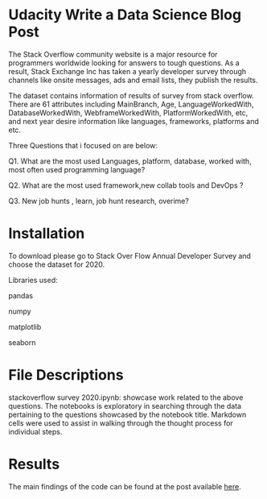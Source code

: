 #  Udacity Write a Data Science Blog Post

The Stack Overflow community website is a major resource for programmers worldwide looking for answers to tough questions. As a result, Stack Exchange Inc has taken a yearly developer survey through channels like onsite messages, ads and email lists, they publish the results.

The dataset contains information of results of survey from stack overflow. There are 61 attributes including MainBranch, Age, LanguageWorkedWith, DatabaseWorkedWith, WebframeWorkedWith, PlatformWorkedWith, etc, and next year desire information like languages, frameworks, platforms and etc.

Three Questions that i focused on are below:

Q1. What are the most used Languages, platform, database, worked with, most often used programming language?

Q2. What are the most used framework,new collab tools and DevOps ?

Q3. New job hunts , learn, job hunt research, overime?

# Installation

To download please go to Stack Over Flow Annual Developer Survey and choose the dataset for 2020.

Libraries used:

pandas

numpy

matplotlib

seaborn

# File Descriptions
stackoverflow survey 2020.ipynb: showcase work related to the above questions. The notebooks is exploratory in searching through the data pertaining to the questions showcased by the notebook title. Markdown cells were used to assist in walking through the thought process for individual steps.

# Results

The main findings of the code can be found at the post available [here](https://medium.com/@skrnsangam/stack-overflow-survey-analysis-2020-43fa25b02462).
